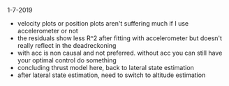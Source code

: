 1-7-2019
- velocity plots or position plots aren't suffering much if I use accelerometer or not
- the residuals show less R^2 after fitting with accelerometer but doesn't really reflect in the deadreckoning
- with acc is non causal and not preferred. without acc you can still have your optimal control do something
- concluding thrust model here, back to lateral state estimation
- after lateral state estimation, need to switch to altitude estimation

